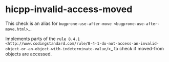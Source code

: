 hicpp-invalid-access-moved
==========================

This check is an alias for
`bugprone-use-after-move <bugprone-use-after-move.html>`\_.

Implements parts of the
`rule 8.4.1 <http://www.codingstandard.com/rule/8-4-1-do-not-access-an-invalid-object-or-an-object-with-indeterminate-value/>`\_
to check if moved-from objects are accessed.
